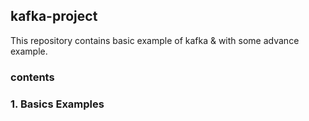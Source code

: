 ## kafka-project
This repository contains basic example of kafka &amp; with some advance example.


### **contents** 
   
###  1. Basics Examples
       
   